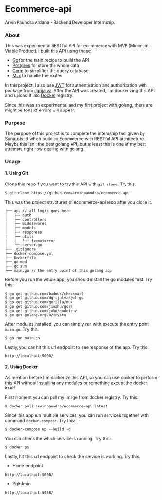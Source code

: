 # Ecommerce-api

Arvin Paundra Ardana - Backend Developer Internship.

### About

This was experimental RESTful API for ecommerce with MVP (Minimum Viable Product). I built this API using these:

- [Go](https://go.dev) for the main recipe to build the API
- [Postgres](https://www.postgresql.org) for store the whole data
- [Gorm](https://gorm.io) to simplifier the query database
- [Mux](https://github.com/gorilla/mux) to handle the routes

In this project, I also use [JWT](https://jwt.io) for authentication and authorization with package from [dgrijalva](https://github.com/dgrijalva/jwt-go). After the API was created, I'm dockerizing this API and upload it into [Docker](https://hub.docker.com) registry.

Since this was an experimental and my first project with golang, there are might be tons of errors will appear.

### Purpose

The purpose of this project is to complete the internship test given by Synapsis.id which build an Ecommerce with RESTful API architecture. Maybe this isn't the best golang API, but at least this is one of my best attempts right now dealing with golang.

### Usage

#### 1. Using Git

Clone this repo if you want to try this API with `git clone`. Try this:

```
$ git clone https://github.com/arvinpaundra/ecommerce-api
```

This was the project structures of ecommerce-api repo after you clone it.

```
├── api // all logic goes here
│   ├── auth
│   ├── controllers
|   ├── middlewares
│   ├── models
│   ├── responses
|   ├── utils
|   |   └── formaterror
│   └── server.go
├── .gitignore
├── docker-compose.yml
├── Dockerfile
├── go.mod
├── go.sum
└── main.go // the entry point of this golang app
```

Before you run the whole app, you should install the go modules first. Try this:

```
$ go get github.com/badoux/checkmail
$ go get github.com/dgrijalva/jwt-go
$ go get github.com/gorilla/mux
$ go get github.com/jinzhu/gorm
$ go get github.com/joho/godotenv
$ go get golang.org/x/crypto
```

After modules installed, you can simply run with execute the entry point `main.go`. Try this:

```
$ go run main.go
```

Lastly, you can hit this url endpoint to see response of the app. Try this:

```
http://localhost:5000/
```

#### 2. Using Docker

As mention before I'm dockerize this API, so you can use docker to perform this API without installing any modules or something except the docker itself.

First moment you can pull my image from docker registry. Try this:

```
$ docker pull arvinpaundra/ecommerce-api:latest
```

Since this app run multiple services, you can run services together with command `docker-compose`. Try this:

```
$ docker-compose up --build -d
```

You can check the which service is running. Try this:

```
$ docker ps
```

Lastly, hit this url endpoint to check the service is working. Try this:

- Home endpoint

```
http://localhost:5000/
```

- PgAdmin

```
http://localhost:5050/
```

###
